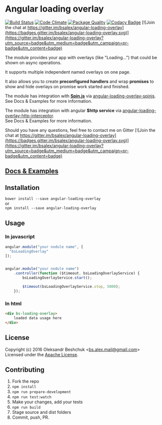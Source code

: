 # Angular loading overlay

[![Build Status](https://travis-ci.org/bsalex/angular-loading-overlay.svg?branch=master)](https://travis-ci.org/bsalex/angular-loading-overlay)
[![Code Climate](https://codeclimate.com/github/bsalex/angular-loading-overlay/badges/gpa.svg)](https://codeclimate.com/github/bsalex/angular-loading-overlay)
[![Package Quality](http://npm.packagequality.com/badge/angular-loading-overlay.png)](http://packagequality.com/#?package=angular-loading-overlay)
[![Codacy Badge](https://api.codacy.com/project/badge/Grade/8310c436284d4919876a1f8e7ac6e0c0)](https://www.codacy.com/app/bs-alex-mail/angular-loading-overlay?utm_source=github.com&amp;utm_medium=referral&amp;utm_content=bsalex/angular-loading-overlay&amp;utm_campaign=Badge_Grade)
[![Join the chat at https://gitter.im/bsalex/angular-loading-overlay](https://badges.gitter.im/bsalex/angular-loading-overlay.svg)](https://gitter.im/bsalex/angular-loading-overlay?utm_source=badge&utm_medium=badge&utm_campaign=pr-badge&utm_content=badge)

The module provides your app with overlays (like "Loading...") that could be shown on async operations.  

It supports multiple independent named overlays on one page.  

It also allows you to create **preconfigured handlers** and wrap **promises** to show and hide overlays on promise work started and finished.

The module has integration with **[Spin.js](http://spin.js.org/)** via [angular-loading-overlay-spinjs](https://github.com/bsalex/angular-loading-overlay-spinjs).  
See Docs & Examples for more information.  

The module has integration with angular **$http service** via [angular-loading-overlay-http-interceptor](https://github.com/bsalex/angular-loading-overlay-http-interceptor).  
See Docs & Examples for more information.  

Should you have any questions, feel free to contact me on Gitter [![Join the chat at https://gitter.im/bsalex/angular-loading-overlay](https://badges.gitter.im/bsalex/angular-loading-overlay.svg)](https://gitter.im/bsalex/angular-loading-overlay?utm_source=badge&utm_medium=badge&utm_campaign=pr-badge&utm_content=badge)

## <a href="http://bsalex.github.io/angular-loading-overlay/_site/" target="_blank">Docs & Examples</a>

## Installation
`bower install --save angular-loading-overlay`  
or  
`npm install --save angular-loading-overlay`

## Usage

### In javascript
````javascript
angular.module("your nodule name", [
  "bsLoadingOverlay"
]);


angular.module("your nodule name")
    .controller(function ($timeout, bsLoadingOverlayService) {
        bsLoadingOverlayService.start();

        $timeout(bsLoadingOverlayService.stop, 5000);
    });
````
### In html
````html
<div bs-loading-overlay>
    loaded data usage here
</div>
````
## License

Copyright (c) 2016 Oleksandr Beshchuk <[bs.alex.mail@gmail.com](mailto:bs.alex.mail@gmail.com)>  
Licensed under the [Apache License](http://www.apache.org/licenses/LICENSE-2.0).

## Contributing

1. Fork the repo
1. `npm install`
1. `npm run prepare-development`
1. `npm run test:watch`
1. Make your changes, add your tests
1. `npm run build`
1. Stage source and dist folders
1. Commit, push, PR.
